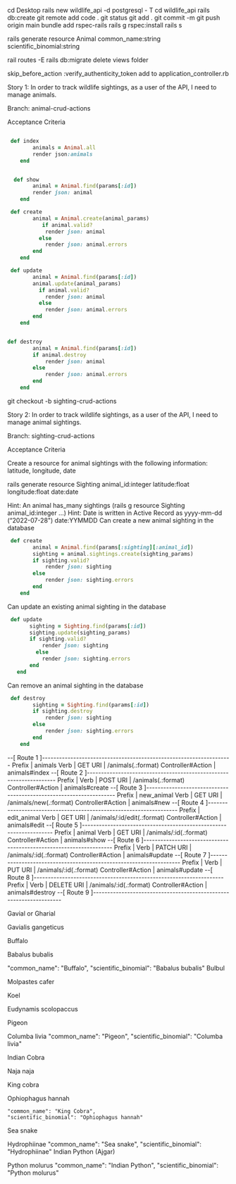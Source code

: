 <!-- Setup -->
cd Desktop
rails new wildlife_api -d postgresql - T
cd wildlife_api
rails db:create
git remote add
code .
git status
git add .
git commit -m
git push origin main
bundle add rspec-rails
rails g rspec:install
rails s

rails generate resource Animal common_name:string scientific_binomial:string

rail routes -E
rails db:migrate
delete views folder


skip_before_action :verify_authenticity_token add to application_controller.rb
<!-- End Setup -->







Story 1: In order to track wildlife sightings, as a user of the API, I need to manage animals.

Branch: animal-crud-actions

Acceptance Criteria

<!-- Create a resource for animal with the following information: common name and scientific binomial  -->
```ruby

 def index
        animals = Animal.all
        render json:animals
    end

```

<!-- Can see the data response of all the animals -->
```ruby

  def show
        animal = Animal.find(params[:id])
        render json: animal
    end

```
<!-- Can create a new animal in the database -->
```ruby
 def create
        animal = Animal.create(animal_params)
           if animal.valid?
            render json: animal
          else
            render json: animal.errors
        end
    end
```
<!-- Can update an existing animal in the database -->
```ruby
 def update
        animal = Animal.find(params[:id])
        animal.update(animal_params)
          if animal.valid?
            render json: animal
          else
            render json: animal.errors
        end
    end

```


<!-- Can remove an animal entry in the database -->

```ruby

def destroy
        animal = Animal.find(params[:id])
        if animal.destroy
            render json: animal
        else 
            render json: animal.errors
        end
    end

```
<!-- End of Story 1 -->


<!-- Start Story 2 -->



git checkout -b sighting-crud-actions


Story 2: In order to track wildlife sightings, as a user of the API, I need to manage animal sightings.

Branch: sighting-crud-actions

Acceptance Criteria

Create a resource for animal sightings with the following information: latitude, longitude, date

<!-- Setup / Create Associations -->


rails generate resource Sighting animal_id:integer latitude:float longitude:float date:date

<!-- class Sighting < ApplicationRecord
    belongs_to :animal
end

class Animal < ApplicationRecord
    has_many :sightings
end -->



Hint: An animal has_many sightings (rails g resource Sighting animal_id:integer ...)
Hint: Date is written in Active Record as yyyy-mm-dd (“2022-07-28")
date:YYMMDD
Can create a new animal sighting in the database
```ruby
 def create 
        animal = Animal.find(params[:sighting][:animal_id])
        sighting = animal.sightings.create(sighting_params)
        if sighting.valid?
            render json: sighting
        else
            render json: sighting.errors
        end 
    end
```
Can update an existing animal sighting in the database

 ```ruby
  def update
        sighting = Sighting.find(params[:id])
        sighting.update(sighting_params)
        if sighting.valid?
            render json: sighting
          else
            render json: sighting.errors
        end
    end
```
Can remove an animal sighting in the database

```ruby
 def destroy
        sighting = Sighting.find(params[:id])
        if sighting.destroy
            render json: sighting
        else 
            render json: sighting.errors
        end
    end
```
































--[ Route 1 ]-------------------------------------------------------------------
Prefix            | animals
Verb              | GET
URI               | /animals(.:format)
Controller#Action | animals#index
--[ Route 2 ]-------------------------------------------------------------------
Prefix            | 
Verb              | POST
URI               | /animals(.:format)
Controller#Action | animals#create
--[ Route 3 ]-------------------------------------------------------------------
Prefix            | new_animal
Verb              | GET
URI               | /animals/new(.:format)
Controller#Action | animals#new
--[ Route 4 ]-------------------------------------------------------------------
Prefix            | edit_animal
Verb              | GET
URI               | /animals/:id/edit(.:format)
Controller#Action | animals#edit
--[ Route 5 ]-------------------------------------------------------------------
Prefix            | animal
Verb              | GET
URI               | /animals/:id(.:format)
Controller#Action | animals#show
--[ Route 6 ]-------------------------------------------------------------------
Prefix            | 
Verb              | PATCH
URI               | /animals/:id(.:format)
Controller#Action | animals#update
--[ Route 7 ]-------------------------------------------------------------------
Prefix            | 
Verb              | PUT
URI               | /animals/:id(.:format)
Controller#Action | animals#update
--[ Route 8 ]-------------------------------------------------------------------
Prefix            | 
Verb              | DELETE
URI               | /animals/:id(.:format)
Controller#Action | animals#destroy
--[ Route 9 ]-------------------------------------------------------------------

<!-- Animals  -->
Gavial or Gharial

Gavialis gangeticus



Buffalo

Babalus bubalis

 "common_name": "Buffalo",
    "scientific_binomial": "Babalus bubalis"
Bulbul

Molpastes cafer

Koel

Eudynamis scolopaccus

Pigeon

Columba livia
 "common_name": "Pigeon",
    "scientific_binomial": "Columba livia"

Indian Cobra

Naja naja

King cobra

Ophiophagus hannah

    "common_name": "King Cobra",
    "scientific_binomial": "Ophiophagus hannah"
Sea snake

Hydrophiinae
    "common_name": "Sea snake",
    "scientific_binomial": "Hydrophiinae"
Indian Python (Ajgar)

Python molurus
 "common_name": "Indian Python",
    "scientific_binomial": "Python molurus"